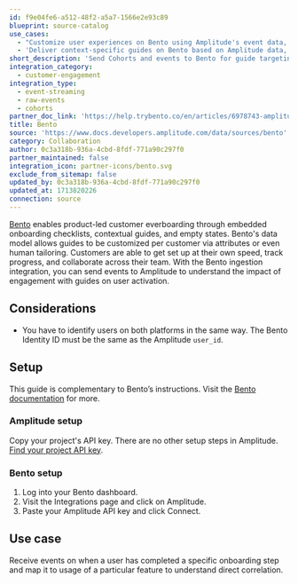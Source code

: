 ```yaml
---
id: f9e04fe6-a512-48f2-a5a7-1566e2e93c89
blueprint: source-catalog
use_cases:
  - "Customize user experiences on Bento using Amplitude's event data, improving engagement through targeted messages and tailored services."
  - 'Deliver context-specific guides on Bento based on Amplitude data, gathering user feedback to continually enhance guidance and user experience.'
short_description: 'Send Cohorts and events to Bento for guide targeting and step auto-completion. Receive events back from Bento on user progress in guides.'
integration_category:
  - customer-engagement
integration_type:
  - event-streaming
  - raw-events
  - cohorts
partner_doc_link: 'https://help.trybento.co/en/articles/6978743-amplitude-integration'
title: Bento
source: 'https://www.docs.developers.amplitude.com/data/sources/bento'
category: Collaboration
author: 0c3a318b-936a-4cbd-8fdf-771a90c297f0
partner_maintained: false
integration_icon: partner-icons/bento.svg
exclude_from_sitemap: false
updated_by: 0c3a318b-936a-4cbd-8fdf-771a90c297f0
updated_at: 1713820226
connection: source
---
```

[Bento](https://www.trybento.co/) enables product-led customer everboarding through embedded onboarding checklists, contextual guides, and empty states. Bento's data model allows guides to be customized per customer via attributes or even human tailoring. Customers are able to get set up at their own speed, track progress, and collaborate across their team. 
With the Bento ingestion integration, you can send events to Amplitude to understand the impact of engagement with guides on user activation.

## Considerations

- You have to identify users on both platforms in the same way. The Bento Identity ID must be the same as the Amplitude `user_id`.

## Setup

This guide is complementary to Bento’s instructions. Visit the [Bento documentation](https://help.trybento.co/en/articles/6978743-send-events-to-amplitude) for more.

### Amplitude setup

Copy your project's API key. There are no other setup steps in Amplitude. [Find your project API key](/docs/apis/keys-and-tokens).

### Bento setup

1. Log into your Bento dashboard.
2. Visit the Integrations page and click on Amplitude.
3. Paste your Amplitude API key and click Connect.

## Use case

Receive events on when a user has completed a specific onboarding step and map it to usage of a particular feature to understand direct correlation.